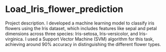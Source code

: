 # Load_Iris_flower_prediction
Project description. I developed a machine learning model to classify iris flowers using the Iris dataset, which includes features like sepal and petal dimensions across three species: Iris-setosa, Iris-versicolor, and Iris-virginica. I used a Support Vector Machine (SVM) algorithm for this task, achieving around 90% accuracy in distinguishing the different flower types.
